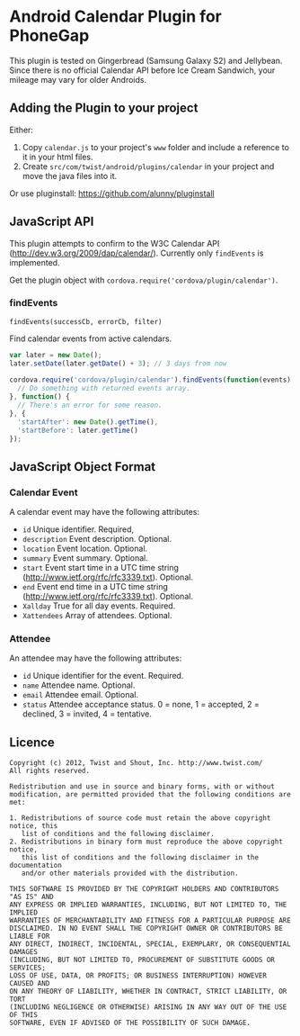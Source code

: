 # Android Calendar Plugin for PhoneGap #

This plugin is tested on Gingerbread (Samsung Galaxy S2) and Jellybean. Since there is no official Calendar API before Ice Cream Sandwich, your mileage may vary for older Androids.

## Adding the Plugin to your project ##

Either:

1. Copy `calendar.js` to your project's `www` folder and include a reference to it in your html files.
2. Create `src/com/twist/android/plugins/calendar` in your project and move the java files into it.

Or use pluginstall: https://github.com/alunny/pluginstall

## JavaScript API ##

This plugin attempts to confirm to the W3C Calendar API (http://dev.w3.org/2009/dap/calendar/). Currently only `findEvents` is implemented.

Get the plugin object with `cordova.require('cordova/plugin/calendar')`.

### findEvents ###
`findEvents(successCb, errorCb, filter)`

Find calendar events from active calendars.

```js
var later = new Date();
later.setDate(later.getDate() + 3); // 3 days from now
  
cordova.require('cordova/plugin/calendar').findEvents(function(events) {
  // Do something with returned events array.
}, function() {
  // There's an error for some reason.
}, {
  'startAfter': new Date().getTime(),
  'startBefore': later.getTime()
});
```

## JavaScript Object Format ##

### Calendar Event ###

A calendar event may have the following attributes:

* `id` Unique identifier. Required,
* `description` Event description. Optional.
* `location` Event location. Optional.
* `summary` Event summary. Optional.
* `start` Event start time in a UTC time string (http://www.ietf.org/rfc/rfc3339.txt). Optional.
* `end` Event end time in a UTC time string (http://www.ietf.org/rfc/rfc3339.txt). Optional.
* `Xallday` True for all day events. Required.
* `Xattendees` Array of attendees. Optional.

### Attendee ###

An attendee may have the following attributes:

* `id` Unique identifier for the event. Required.
* `name` Attendee name. Optional.
* `email` Attendee email. Optional.
* `status` Attendee acceptance status. 0 = none, 1 = accepted, 2 = declined, 3 = invited, 4 = tentative.

## Licence ##

```
Copyright (c) 2012, Twist and Shout, Inc. http://www.twist.com/
All rights reserved.

Redistribution and use in source and binary forms, with or without
modification, are permitted provided that the following conditions are met: 

1. Redistributions of source code must retain the above copyright notice, this
   list of conditions and the following disclaimer. 
2. Redistributions in binary form must reproduce the above copyright notice,
   this list of conditions and the following disclaimer in the documentation
   and/or other materials provided with the distribution. 

THIS SOFTWARE IS PROVIDED BY THE COPYRIGHT HOLDERS AND CONTRIBUTORS "AS IS" AND
ANY EXPRESS OR IMPLIED WARRANTIES, INCLUDING, BUT NOT LIMITED TO, THE IMPLIED
WARRANTIES OF MERCHANTABILITY AND FITNESS FOR A PARTICULAR PURPOSE ARE
DISCLAIMED. IN NO EVENT SHALL THE COPYRIGHT OWNER OR CONTRIBUTORS BE LIABLE FOR
ANY DIRECT, INDIRECT, INCIDENTAL, SPECIAL, EXEMPLARY, OR CONSEQUENTIAL DAMAGES
(INCLUDING, BUT NOT LIMITED TO, PROCUREMENT OF SUBSTITUTE GOODS OR SERVICES;
LOSS OF USE, DATA, OR PROFITS; OR BUSINESS INTERRUPTION) HOWEVER CAUSED AND
ON ANY THEORY OF LIABILITY, WHETHER IN CONTRACT, STRICT LIABILITY, OR TORT
(INCLUDING NEGLIGENCE OR OTHERWISE) ARISING IN ANY WAY OUT OF THE USE OF THIS
SOFTWARE, EVEN IF ADVISED OF THE POSSIBILITY OF SUCH DAMAGE.
```